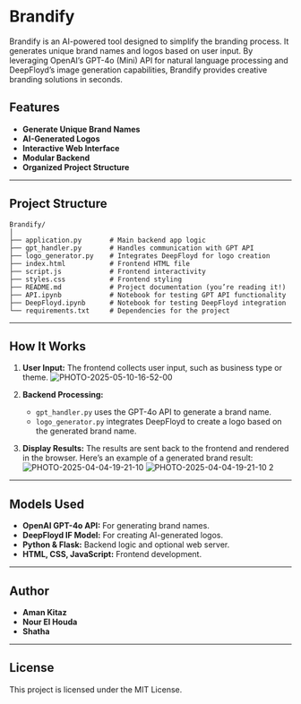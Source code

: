 # Brandify
Brandify is an AI-powered tool designed to simplify the branding process. It generates unique brand names and logos based on user input. By leveraging OpenAI’s GPT-4o (Mini) API for natural language processing and DeepFloyd’s image generation capabilities, Brandify provides creative branding solutions in seconds.

## Features

- **Generate Unique Brand Names** 
- **AI-Generated Logos**
- **Interactive Web Interface** 
- **Modular Backend**
- **Organized Project Structure** 

---

## Project Structure

```
Brandify/
│
├── application.py       # Main backend app logic
├── gpt_handler.py       # Handles communication with GPT API
├── logo_generator.py    # Integrates DeepFloyd for logo creation
├── index.html           # Frontend HTML file
├── script.js            # Frontend interactivity
├── styles.css           # Frontend styling
├── README.md            # Project documentation (you’re reading it!)
├── API.ipynb            # Notebook for testing GPT API functionality
├── DeepFloyd.ipynb      # Notebook for testing DeepFloyd integration
└── requirements.txt     # Dependencies for the project
```

---

## How It Works

1. **User Input:** The frontend collects user input, such as business type or theme.
![PHOTO-2025-05-10-16-52-00](https://github.com/user-attachments/assets/bb68508b-366a-4c3f-a424-4c270d3ce87e)

2. **Backend Processing:**
   - `gpt_handler.py` uses the GPT-4o API to generate a brand name.
   - `logo_generator.py` integrates DeepFloyd to create a logo based on the generated brand name.
3. **Display Results:** The results are sent back to the frontend and rendered in the browser.
Here’s an example of a generated brand result:
![PHOTO-2025-04-04-19-21-10](https://github.com/user-attachments/assets/03c1196e-cc8e-4e61-9e47-60f26c3db435)
![PHOTO-2025-04-04-19-21-10 2](https://github.com/user-attachments/assets/537421f1-fd11-4921-93d5-cfa95de557ea)

---

## Models Used

- **OpenAI GPT-4o API:** For generating brand names.
- **DeepFloyd IF Model:** For creating AI-generated logos.
- **Python & Flask:** Backend logic and optional web server.
- **HTML, CSS, JavaScript:** Frontend development.

---

## Author

- **Aman Kitaz**
- **Nour El Houda**
- **Shatha**

 ---

## License 
This project is licensed under the MIT License.
  

